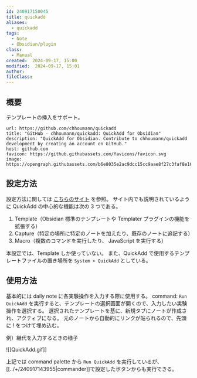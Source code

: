 ```yaml
---
id: 240917150045
title: quickadd
aliases:
  - quickadd
tags:
  - Note
  - Obsidian/plugin
class:
  - Manual
created:  2024-09-17, 15:00
modified:  2024-09-17, 15:01
author: 
fileClass:
---
```

## 概要
テンプレートの挿入をサポート。

```cardlink
url: https://github.com/chhoumann/quickadd
title: "GitHub - chhoumann/quickadd: QuickAdd for Obsidian"
description: "QuickAdd for Obsidian. Contribute to chhoumann/quickadd development by creating an account on GitHub."
host: github.com
favicon: https://github.githubassets.com/favicons/favicon.svg
image: https://opengraph.githubassets.com/b6e8035e2ac9dcc15cc9aae8f27c3faf8e1693be49db1f907d1f89c32b6da4e6/chhoumann/quickadd
```

## 設定方法
設定方法に関しては [こちらのサイト](https://pouhon.net/obsidian-quickadd/6908/) を参照。
サイト内でも説明されているように QuickAdd の中心的な機能は次の 3 つである。

1. Template（Obsidian 標準のテンプレートや Templater プラグインの機能を拡張する）
2. Capture（特定の場所に特定のノートを加えたり、既存のノートに追記する）
3. Macro（複数のコマンドを実行したり、 JavaScript を実行する）

本設定では、Template しか使っていない。
また、QuickAdd で使用するテンプレートファイルの置き場所を `System > QuickAdd` としている。

## 使用方法
基本的には daily note に各実験操作を入力する際に使用する。
command: `Run QuickAdd` を実行すると、テンプレートの選択画面が開くので、入力したい実験操作を選択する。
選択されたテンプレートを基に、新規タブにノートが作成され、アクティブになる。
元のノートから自動的にリンクが貼られるので、先頭に ! をつけて埋め込む。

例）継代を入力するときの様子

![[QuickAdd.gif]]

上記では command palette から `Run QuickAdd` を実行しているが、[[../+/240917143955|commander]]で設定したボタンからも実行できる。
